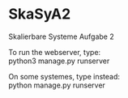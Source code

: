 # SkaSyA2
Skalierbare Systeme Aufgabe 2

To run the webserver, type:  
python3 manage.py runserver

On some systemes, type instead:  
python manage.py runserver
